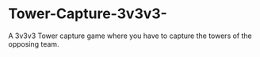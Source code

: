 # Tower-Capture-3v3v3-
A 3v3v3 Tower capture game where you have to capture the towers of the opposing team.
